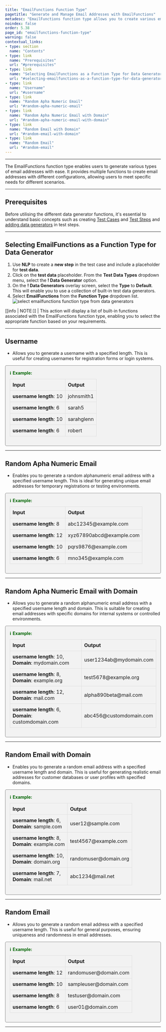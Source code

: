 ```yaml
---
title: "EmailFunctions Function Type"
pagetitle: "Generate and Manage Email Addresses with EmailFunctions"
metadesc: "EmailFunctions function type allows you to create various email addresses with ease. Learn to generate usernames, random emails, and domain-specific emails."
noindex: false
order: 5.38
page_id: "emailfunctions-function-type"
warning: false
contextual_links:
- type: section
  name: "Contents"
- type: link
  name: "Prerequisites"
  url: "#prerequisites"
- type: link
  name: "Selecting EmailFunctions as a Function Type for Data Generator"
  url: "#selecting-emailfunctions-as-a-function-type-for-data-generator"
- type: link
  name: "Username"
  url: "#username"
- type: link
  name: "Random Apha Numeric Email"
  url: "#random-apha-numeric-email"
- type: link
  name: "Random Apha Numeric Email with Domain"
  url: "#random-apha-numeric-email-with-domain"
- type: link
  name: "Random Email with Domain"
  url: "#random-email-with-domain"
- type: link
  name: "Random Email"
  url: "#random-email"
---
```


---

The EmailFunctions function type enables users to generate various types of email addresses with ease. It provides multiple functions to create email addresses with different configurations, allowing users to meet specific needs for different scenarios.

---

## **Prerequisites**

Before utilising the different data generator functions, it's essential to understand basic concepts such as creating [Test Cases](https://testsigma.com/docs/test-cases/manage/add-edit-delete/#create-test-case) and [Test Steps](https://testsigma.com/docs/test-cases/create-test-steps/overview/) and [adding data generators](https://testsigma.com/docs/test-data/types/data-generator/#add-data-generators-in-test-steps) in test steps.

---

## **Selecting EmailFunctions as a Function Type for Data Generator**

1. Use **NLP** to create a **new step** in the test case and include a placeholder for **test data**.
2. Click on the **test data** placeholder. From the **Test Data Types** dropdown menu, select the **! Data Generator** option.
3. On the **! Data Generators** overlay screen, select the **Type** to **Default**. This will enable you to use a collection of built-in test data generators.
4. Select **EmailFunctions** from the **Function Type** dropdown list. ![select emailfunctions function type from data generators](https://s3.amazonaws.com/static-docs.testsigma.com/new_images/projects/applications/emailfunctions_functiontype_dg.gif)

[[info | NOTE:]]
| This action will display a list of built-in functions associated with the EmailFunctions function type, enabling you to select the appropriate function based on your requirements.

---

## **Username**

- Allows you to generate a username with a specified length. This is useful for creating usernames for registration forms or login systems.

<style>
  .example-container {
    border: 1px solid #ccc;
    border-radius: 8px;
    padding: 1em;
    margin: 1em 0;
    background-color: #f9f9f9;
  }
  .example-title {
    color: #2d572c;
    font-weight: bold;
    display: flex;
    align-items: center;
    margin-bottom: 0.5em;
  }
  .example-title span {
    margin-right: 0.5em;
  }
  .example-table {
    width: 100%;
    border-collapse: collapse;
  }
  .example-table th, .example-table td {
    border: 1px solid #ddd;
    padding: 0.5em;
    text-align: left;
  }
  .example-table th {
    background-color: #f2f2f2;
  }
</style>

<div class="example-container">
  <div class="example-title">
    <span>ℹ️</span>Example:
  </div>
  <table class="example-table">
    <thead>
      <tr>
        <th>Input</th>
        <th>Output</th>
      </tr>
    </thead>
    <tbody>
    <tr>
      <td><b>username length</b>: 10</td>
      <td>johnsmith1</td>
    </tr>
    <tr>
      <td><b>username length</b>: 6</td>
      <td>sarah5</td>
    </tr>
    <tr>
      <td><b>username length</b>: 10</td>
      <td>sarahglenn</td>
    </tr>
    <tr>
      <td><b>username length</b>: 6</td>
      <td>robert</td>
    </tr>
    </tbody>
  </table>
</div>

---

## **Random Apha Numeric Email**

- Enables you to generate a random alphanumeric email address with a specified username length. This is ideal for generating unique email addresses for temporary registrations or testing environments.

<style>
  .example-container {
    border: 1px solid gray;
    border-radius: 4px;
    padding: 0.5em;
    margin: 0.5em 0;
    background-color: #f2f2f2;
  }
  .example-title {
    color: darkgreen;
    font-weight: bold;
    display: flex;
    align-items: center;
  }
  .example-title span {
    margin-right: 5px;
  }
  .example-table {
    width: 100%;
    border-collapse: collapse;
    margin-top: 10px;
  }
  .example-table th, .example-table td {
    border: 1px solid #ddd;
    padding: 8px;
    text-align: left;
  }
  .example-table th {
    background-color: #f2f2f2;
  }
</style>

<div class="example-container">
  <div class="example-title">
    <span>ℹ️</span> Example:
  </div>
  <table class="example-table">
    <thead>
      <tr>
        <th>Input</th>
        <th>Output</th>
      </tr>
    </thead>
    <tbody>
      <tr>
        <td><b>username length</b>: 8</td>
        <td>abc12345@example.com</td>
      </tr>
      <tr>
        <td><b>username length</b>: 12</td>
        <td>xyz67890abcd@example.com</td>
      </tr>
      <tr>
        <td><b>username length</b>: 10</td>
        <td>pqrs9876@example.com</td>
      </tr>
      <tr>
        <td><b>username length</b>: 6</td>
        <td>mno345@example.com</td>
      </tr>
    </tbody>
  </table>
</div>

---

## **Random Apha Numeric Email with Domain**

- Allows you to generate a random alphanumeric email address with a specified username length and domain. This is suitable for creating email addresses with specific domains for internal systems or controlled environments.

<style>
  .example-container {
    border: 1px solid gray;
    border-radius: 4px;
    padding: 1em;
    margin: 1em 0;
    background-color: #f2f2f2;
    overflow: auto; /* Ensures container expands to fit content */
  }
  .example-title {
    color: darkgreen;
    font-weight: bold;
    display: flex;
    align-items: center;
    margin-bottom: 0.5em; /* Added margin bottom for spacing */
  }
  .example-title span {
    margin-right: 5px;
  }
  .example-table {
    width: 100%;
    border-collapse: collapse;
    margin-top: 10px;
  }
  .example-table th, .example-table td {
    border: 1px solid #ddd;
    padding: 8px;
    text-align: left;
  }
  .example-table th {
    background-color: #f2f2f2;
  }
</style>

<div class="example-container">
  <div class="example-title">
    <span>ℹ️</span> Example:
  </div>
  <table class="example-table">
    <thead>
      <tr>
        <th>Input</th>
        <th>Output</th>
      </tr>
    </thead>
    <tbody>
      <tr>
        <td><b>username length</b>: 10,<br><b>Domain</b>: mydomain.com</td>
        <td>user1234ab@mydomain.com</td>
      </tr>
      <tr>
        <td><b>username length</b>: 8,<br><b>Domain</b>: example.org</td>
        <td>test5678@example.org</td>
      </tr>
      <tr>
        <td><b>username length</b>: 12,<br><b>Domain</b>: mail.com</td>
        <td>alpha890beta@mail.com</td>
      </tr>
      <tr>
        <td><b>username length</b>: 6,<br><b>Domain</b>: customdomain.com</td>
        <td>abc456@customdomain.com</td>
      </tr>
    </tbody>
  </table>
</div>

---

## **Random Email with Domain**

- Enables you to generate a random email address with a specified username length and domain. This is useful for generating realistic email addresses for customer databases or user profiles with specified domains.

<style>
  .example-container {
    border: 1px solid gray;
    border-radius: 4px;
    padding: 1em;
    margin: 1em 0;
    background-color: #f2f2f2;
    overflow: auto; /* Ensures container expands to fit content */
  }
  .example-title {
    color: darkgreen;
    font-weight: bold;
    display: flex;
    align-items: center;
    margin-bottom: 0.5em; /* Added margin bottom for spacing */
  }
  .example-title span {
    margin-right: 5px;
  }
  .example-table {
    width: 100%;
    border-collapse: collapse;
    margin-top: 10px;
  }
  .example-table th, .example-table td {
    border: 1px solid #ddd;
    padding: 8px;
    text-align: left;
  }
  .example-table th {
    background-color: #f2f2f2;
  }
</style>

<div class="example-container">
  <div class="example-title">
    <span>ℹ️</span> Example:
  </div>
  <table class="example-table">
    <thead>
      <tr>
        <th>Input</th>
        <th>Output</th>
      </tr>
    </thead>
    <tbody>
      <tr>
        <td><b>username length</b>: 6,<br><b>Domain</b>: sample.com</td>
        <td>user12@sample.com</td>
      </tr>
      <tr>
        <td><b>username length</b>: 8,<br><b>Domain</b>: example.com</td>
        <td>test4567@example.com</td>
      </tr>
      <tr>
        <td><b>username length</b>: 10,<br><b>Domain</b>: domain.org</td>
        <td>randomuser@domain.org</td>
      </tr>
      <tr>
        <td><b>username length</b>: 7,<br><b>Domain</b>: mail.net</td>
        <td>abc1234@mail.net</td>
      </tr>
    </tbody>
  </table>
</div>

---

## **Random Email**

- Allows you to generate a random email address with a specified username length. This is useful for general purposes, ensuring uniqueness and randomness in email addresses.

<style>
  .example-container {
    border: 1px solid gray;
    border-radius: 4px;
    padding: 1em;
    margin: 1em 0;
    background-color: #f2f2f2;
    overflow: auto; /* Ensures container expands to fit content */
  }
  .example-title {
    color: darkgreen;
    font-weight: bold;
    display: flex;
    align-items: center;
    margin-bottom: 0.5em; /* Added margin bottom for spacing */
  }
  .example-title span {
    margin-right: 5px;
  }
  .example-table {
    width: 100%;
    border-collapse: collapse;
    margin-top: 10px;
  }
  .example-table th, .example-table td {
    border: 1px solid #ddd;
    padding: 8px;
    text-align: left;
  }
  .example-table th {
    background-color: #f2f2f2;
  }
</style>

<div class="example-container">
  <div class="example-title">
    <span>ℹ️</span> Example:
  </div>
  <table class="example-table">
    <thead>
      <tr>
        <th>Input</th>
        <th>Output</th>
      </tr>
    </thead>
    <tbody>
      <tr>
        <td><b>username length</b>: 12</td>
        <td>randomuser@domain.com</td>
      </tr>
      <tr>
        <td><b>username length</b>: 10</td>
        <td>sampleuser@domain.com</td>
      </tr>
      <tr>
        <td><b>username length</b>: 8</td>
        <td>testuser@domain.com</td>
      </tr>
      <tr>
        <td><b>username length</b>: 6</td>
        <td>user01@domain.com</td>
      </tr>
    </tbody>
  </table>
</div>

---


